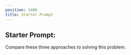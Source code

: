 ```yaml
---
position: 1406
title: Starter Prompt
---
```


## Starter Prompt:

Compare these three approaches to solving this problem.